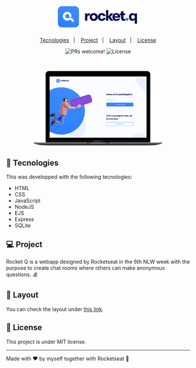 <h1 align="center">
  <img alt="rocket.q" title="rocket.q" src="./public/assets/logo.svg" width="220px" />
</h1>

<p align="center">
  <a href="#-tecnologies">Tecnologies</a>&nbsp;&nbsp;&nbsp;|&nbsp;&nbsp;&nbsp;
  <a href="#-project">Project</a>&nbsp;&nbsp;&nbsp;|&nbsp;&nbsp;&nbsp;
  <a href="#-layout">Layout</a>&nbsp;&nbsp;&nbsp;|&nbsp;&nbsp;&nbsp;
  <a href="#memo-license">License</a>
</p>

<p align="center">
 <img src="https://img.shields.io/static/v1?label=PRs&message=welcome&color=49AA26&labelColor=000000" alt="PRs welcome!" />

  <img alt="License" src="https://img.shields.io/static/v1?label=license&message=MIT&color=49AA26&labelColor=000000">
</p>

<br>

<p align="center">
  <img alt="dev.finances" src="./public/assets/home.png" width="70%">
</p>

## 🚀 Tecnologies

This was developped with the following tecnologies:

- HTML
- CSS
- JavaScript
- NodeJS
- EJS
- Express
- SQLite

## 💻 Project

Rocket Q is a webapp designed by Rocketseat in the 6th NLW week with the purpose to create chat rooms where others can make anonymous questions. 💰

## 🔖 Layout

You can check the layout under [this link](https://www.figma.com/file/v3w1iRz1PUlN1iaUdnRl7K/Roquet.q-%2302-(Copy)?node-id=159%3A1143&viewport=-5165%2C-1035%2C1.6507904529571533). 

## :memo: License

This project is under MIT license. 

---

Made with ♥ by myself together with Rocketseat :wave: 
